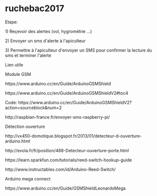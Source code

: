 # ruchebac2017
<p> Etape: </p>
<p> 1) Reçevoir des alertes (vol, hygrométrie ...) </p>
<p> 2) Envoyer un sms d'alerte à l'apiculteur </p>
<p> 3) Permettre à l'apiculteur d'envoyer un SMS pour confirmer la lecture du sms et terminer l'alerte </p>
<p> Lien utile </p>
<p> Module GSM </p>
<p> https://www.arduino.cc/en/Guide/ArduinoGSMShield </p>
<p> https://www.arduino.cc/en/Guide/ArduinoGSMShieldV2#toc4 </p>
<p> Code: https://www.arduino.cc/en/Guide/ArduinoGSMShieldV2?action=sourceblock&num=2 </p>
<p> http://raspbian-france.fr/envoyer-sms-raspberry-pi/ </p>

<p> Détection ouverture </p>
<p> http://vx450-domotique.blogspot.fr/2013/01/detecteur-d-ouverture-arduino.html </p>
<p> http://evola.fr/fr/position/488-Detecteur-ouverture-porte.html </p>
<p>https://learn.sparkfun.com/tutorials/reed-switch-hookup-guide </p>
<p> http://www.instructables.com/id/Arduino-Reed-Switch/ </p>
<p> Arduino mega connect </p>
<p> https://www.arduino.cc/en/Guide/GSMShieldLeonardoMega </p>

